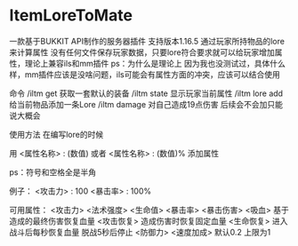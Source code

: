 # ItemLoreToMate
一款基于BUKKIT API制作的服务器插件
支持版本1.16.5
通过玩家所持物品的lore来计算属性
没有任何文件保存玩家数据，只要lore符合要求就可以给玩家增加属性，理论上兼容ils和mm插件
ps：为什么是理论上
因为我也没测试过，具体什么样，mm插件应该是没啥问题，ils可能会有属性方面的冲突，应该可以结合使用

命令
/iltm get   获取一套默认的装备
/iltm state  显示玩家当前属性
/iltm lore add 给当前物品添加一条Lore
/iltm damage 对自己造成19点伤害
后续会不会加只能说大概会

使用方法
在编写lore的时候

用 <属性名称> : (数值) 或者
   <属性名称> : (数值)% 添加属性

ps：符号和空格全是半角

例子：
<攻击力> : 100
<暴击率> : 100%

可用属性：
<攻击力> 
<法术强度>
<生命值> 
<暴击率>
<暴击伤害> 
<吸血> 基于造成的最终伤害恢复血量
<攻击恢复>  造成伤害时恢复固定血量
<生命恢复> 进入战斗后每秒恢复血量 脱战5秒后停止
<防御力> 
<速度加成> 默认0.2 上限为1
